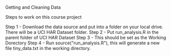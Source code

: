 Getting and Cleaning Data

Steps to work on this course project

Step 1 - Download the data source and put into a folder on your local drive. There will be a UCI HAR Dataset folder.
Step 2 - Put run_analysis.R in the parent folder of UCI HAR Dataset
Step 3 - This should be set as the Working Dorectory
Step 4 - Run source("run_analysis.R"), this will generate a new file tiny_data.txt in the working directory.

